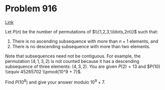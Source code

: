 # Problem 916

[Link](https://projecteuler.net/problem=916)

Let $P(n)$ be the number of permutations of $\\{1,2,3,\\ldots,2n\\}$ such that:  
1. There is no ascending subsequence with more than $n+1$ elements, and  
2. There is no descending subsequence with more than two elements. 

Note that subsequences need not be contiguous. For example, the permutation $(4,1,3,2)$ is not counted because it has a descending subsequence of three elements: $(4,3,2)$. You are given $P(2)=13$ and $P(10) \\equiv 45265702 \\pmod{10^9 + 7}$.

Find $P(10^8)$ and give your answer modulo $10^9 + 7$.